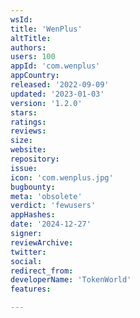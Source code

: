 ```yaml
---
wsId: 
title: 'WenPlus'
altTitle: 
authors: 
users: 100
appId: 'com.wenplus'
appCountry: 
released: '2022-09-09'
updated: '2023-01-03'
version: '1.2.0'
stars: 
ratings: 
reviews: 
size: 
website: 
repository: 
issue: 
icon: 'com.wenplus.jpg'
bugbounty: 
meta: 'obsolete'
verdict: 'fewusers'
appHashes: 
date: '2024-12-27'
signer: 
reviewArchive: 
twitter: 
social: 
redirect_from: 
developerName: 'TokenWorld'
features: 

---
```



